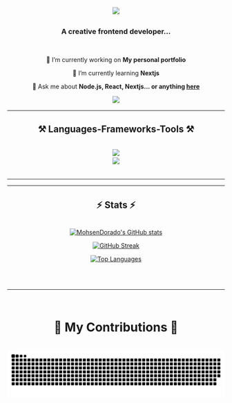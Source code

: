 
<h1 align="center">
    <img src="https://readme-typing-svg.herokuapp.com/?font=Righteous&size=35&center=true&vCenter=true&width=500&height=70&duration=4000&lines=Hello+There!+👋;+I'm+Mohsen+Khojasteh+nezhad!;" />
</h1>

<h3 align="center">A creative frontend developer...</h3>

<br/>

<div align="center">
 
 🔭 I’m currently working on **My personal portfolio**
 
 🌱 I’m currently learning **Nextjs**

💬 Ask me about **Node.js, React, Nextjs... or anything [here](https://t.me/MohsenDorado)**
 </div>
 
<div align="center"> 
  <a href="mailto:MohsenDorado@gmail.com">
    <img src="https://img.shields.io/badge/Gmail-333333?style=for-the-badge&logo=gmail&logoColor=red" />
  </a>
    
</div>

 <hr/>
 
<h2 align="center">⚒️ Languages-Frameworks-Tools ⚒️</h2>
<br/>
<div align="center">
    <img src="https://skillicons.dev/icons?i=nodejs,javascript,typescript,express,mongodb,nextjs" /><br>
    <img src="https://skillicons.dev/icons?i=react,bootstrap,mui,html,css,vscode,github,figma,tailwind,git" />
</div>

<br/>
<hr/>


<hr/>

<h2 align="center">⚡ Stats ⚡</h2>
<br>
<div align="center">
<a
                      href="http://www.github.com/MohsenDorado">
                      <img src="https://github-readme-stats.vercel.app/api?username=MohsenDorado&show_icons=true&hide=&count_private=true&title_color=0891b2&text_color=ffffff&icon_color=0891b2&bg_color=1c1917&hide_border=true&show_icons=true" alt="MohsenDorado's GitHub stats" />
                      </a>




                      
<a href="https://git.io/streak-stats"><img src="https://streak-stats.demolab.com?user=MohsenDorado&theme=dark&mode=weekly" alt="GitHub Streak" /></a>

<a href="https://github.com/MohsenDorado" align="left"><img src="https://github-readme-stats.vercel.app/api/top-langs/?username=MohsenDorado&langs_count=10&title_color=0891b2&text_color=ffffff&icon_color=0891b2&bg_color=1c1917&hide_border=true&locale=en&custom_title=Top%20%Languages" alt="Top Languages" /></a>
                      
</div>

</div>

<br/><br/>


<hr/>

<br/>

<div align="center">
<h1>🐍 My Contributions 🐍</h1>
  <br>
 <img alt="snake eating my contributions" src="https://raw.githubusercontent.com/MohsenDorado/MohsenDorado/output/github-contribution-grid-snake.svg" />
  
  <br/><br/><br/>
</div>



